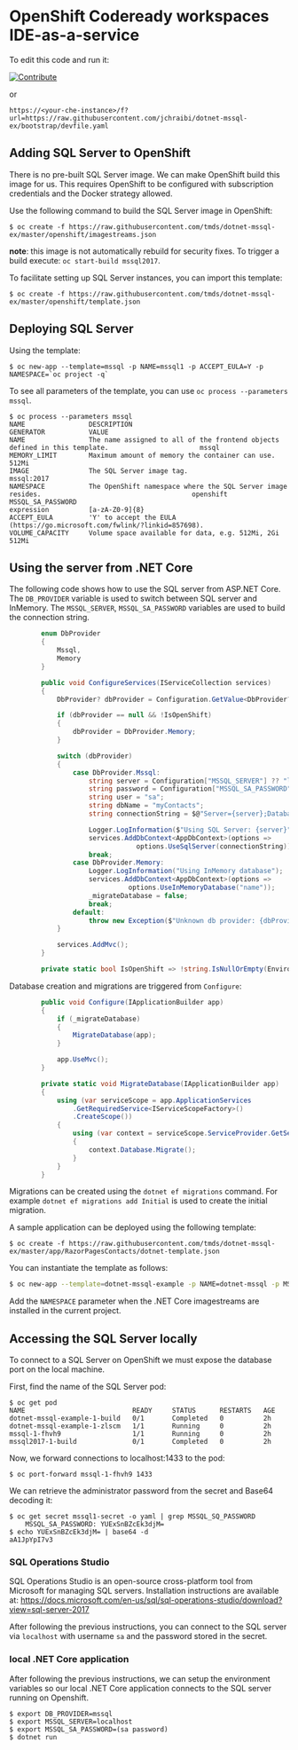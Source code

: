 # OpenShift Codeready workspaces IDE-as-a-service

To edit this code and run it:

[![Contribute](https://che.openshift.io/factory/resources/factory-contribute.svg)](http://codeready-toolchain-workspaces.apps.ocp4.cloud.openshift.fr/f?url=https://raw.githubusercontent.com/jchraibi/dotnet-mssql-ex/bootstrap/devfile.yaml)

or

```
https://<your-che-instance>/f?url=https://raw.githubusercontent.com/jchraibi/dotnet-mssql-ex/bootstrap/devfile.yaml
```



## Adding SQL Server to OpenShift

There is no pre-built SQL Server image. We can make OpenShift build this image for us. This requires OpenShift to be configured with subscription credentials and the Docker strategy allowed. 

Use the following command to build the SQL Server image in OpenShift:

```
$ oc create -f https://raw.githubusercontent.com/tmds/dotnet-mssql-ex/master/openshift/imagestreams.json
```

**note**: this image is not automatically rebuild for security fixes. To trigger a build execute: `oc start-build mssql2017`.

To facilitate setting up SQL Server instances, you can import this template:

```
$ oc create -f https://raw.githubusercontent.com/tmds/dotnet-mssql-ex/master/openshift/template.json
```

## Deploying SQL Server

Using the template:

```
$ oc new-app --template=mssql -p NAME=mssql1 -p ACCEPT_EULA=Y -p NAMESPACE=`oc project -q`
```

To see all parameters of the template, you can use `oc process --parameters mssql`.

```
$ oc process --parameters mssql
NAME                DESCRIPTION                                                                  GENERATOR           VALUE
NAME                The name assigned to all of the frontend objects defined in this template.                       mssql
MEMORY_LIMIT        Maximum amount of memory the container can use.                                                  512Mi
IMAGE               The SQL Server image tag.                                                                        mssql:2017
NAMESPACE           The OpenShift namespace where the SQL Server image resides.                                      openshift
MSSQL_SA_PASSWORD                                                                                expression          [a-zA-Z0-9]{8}
ACCEPT_EULA         'Y' to accept the EULA (https://go.microsoft.com/fwlink/?linkid=857698).                         
VOLUME_CAPACITY     Volume space available for data, e.g. 512Mi, 2Gi                                                 512Mi
```

## Using the server from .NET Core

The following code shows how to use the SQL server from ASP.NET Core.
The `DB_PROVIDER` variable is used to switch between SQL server and InMemory.
The `MSSQL_SERVER`, `MSSQL_SA_PASSWORD` variables are used to build the connection string.

```cs
        enum DbProvider
        {
            Mssql,
            Memory
        }

        public void ConfigureServices(IServiceCollection services)
        {
            DbProvider? dbProvider = Configuration.GetValue<DbProvider?>("DB_PROVIDER");

            if (dbProvider == null && !IsOpenShift)
            {
                dbProvider = DbProvider.Memory;
            }

            switch (dbProvider)
            {
                case DbProvider.Mssql:
                    string server = Configuration["MSSQL_SERVER"] ?? "localhost";
                    string password = Configuration["MSSQL_SA_PASSWORD"];
                    string user = "sa";
                    string dbName = "myContacts";
                    string connectionString = $@"Server={server};Database={dbName};User Id={user};Password={password};";

                    Logger.LogInformation($"Using SQL Server: {server}");
                    services.AddDbContext<AppDbContext>(options =>
                                options.UseSqlServer(connectionString));
                    break;
                case DbProvider.Memory:
                    Logger.LogInformation("Using InMemory database");
                    services.AddDbContext<AppDbContext>(options =>
                              options.UseInMemoryDatabase("name"));
                    _migrateDatabase = false;
                    break;
                default:
                    throw new Exception($"Unknown db provider: {dbProvider}");
            }

            services.AddMvc();
        }

        private static bool IsOpenShift => !string.IsNullOrEmpty(Environment.GetEnvironmentVariable("OPENSHIFT_BUILD_NAME"));
```

Database creation and migrations are triggered from `Configure`:

```cs
        public void Configure(IApplicationBuilder app)
        {
            if (_migrateDatabase)
            {
                MigrateDatabase(app);
            }

            app.UseMvc();
        }

        private static void MigrateDatabase(IApplicationBuilder app)
        {
            using (var serviceScope = app.ApplicationServices
                .GetRequiredService<IServiceScopeFactory>()
                .CreateScope())
            {
                using (var context = serviceScope.ServiceProvider.GetService<AppDbContext>())
                {
                    context.Database.Migrate();
                }
            }
        }
```

Migrations can be created using the `dotnet ef migrations` command. For example `dotnet ef migrations add Initial` is used to create the initial migration.

A sample application can be deployed using the following template:

```
$ oc create -f https://raw.githubusercontent.com/tmds/dotnet-mssql-ex/master/app/RazorPagesContacts/dotnet-template.json
```

You can instantiate the template as follows:

```sh
$ oc new-app --template=dotnet-mssql-example -p NAME=dotnet-mssql -p MSSQL_SERVER=mssql1 -p MSSQL_SECRET_NAME=mssql1-secret # -p NAMESPACE=`oc project -q`
```

Add the `NAMESPACE` parameter when the .NET Core imagestreams are installed in the current project.

## Accessing the SQL Server locally

To connect to a SQL Server on OpenShift we must expose the database port on the local machine.

First, find the name of the SQL Server pod:

```
$ oc get pod
NAME                           READY     STATUS      RESTARTS   AGE
dotnet-mssql-example-1-build   0/1       Completed   0          2h
dotnet-mssql-example-1-zlscm   1/1       Running     0          2h
mssql-1-fhvh9                  1/1       Running     0          2h
mssql2017-1-build              0/1       Completed   0          2h
```

Now, we forward connections to localhost:1433 to the pod:
```
$ oc port-forward mssql-1-fhvh9 1433
```

We can retrieve the administrator password from the secret and Base64 decoding it:

```
$ oc get secret mssql1-secret -o yaml | grep MSSQL_SQ_PASSWORD
    MSSQL_SA_PASSWORD: YUExSnBZcEk3djM=
$ echo YUExSnBZcEk3djM= | base64 -d
aA1JpYpI7v3
```

### SQL Operations Studio

SQL Operations Studio is an open-source cross-platform tool from Microsoft for managing SQL servers.
Installation instructions are available at: https://docs.microsoft.com/en-us/sql/sql-operations-studio/download?view=sql-server-2017

After following the previous instructions, you can connect to the SQL server via `localhost` with username `sa` and the password stored in the secret.

### local .NET Core application

After following the previous instructions, we can setup the environment variables so our local .NET Core application connects to the SQL server running on Openshift.

```
$ export DB_PROVIDER=mssql
$ export MSSQL_SERVER=localhost
$ export MSSQL_SA_PASSWORD=(sa password)
$ dotnet run
```